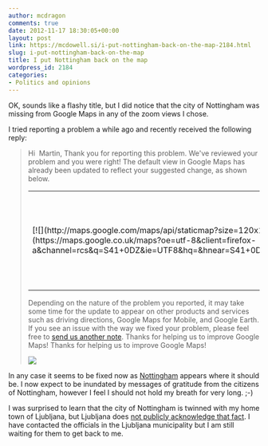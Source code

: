 ```yaml
---
author: mcdragon
comments: true
date: 2012-11-17 18:30:05+00:00
layout: post
link: https://mcdowell.si/i-put-nottingham-back-on-the-map-2184.html
slug: i-put-nottingham-back-on-the-map
title: I put Nottingham back on the map
wordpress_id: 2184
categories:
- Politics and opinions
---
```


OK, sounds like a flashy title, but I did notice that the city of Nottingham was missing from Google Maps in any of the zoom views I chose.

I tried reporting a problem a while ago and recently received the following reply:


<blockquote>Hi  Martin,
Thank you for reporting this problem. We've reviewed your problem and you were right! The default view in Google Maps has already been updated to reflect your suggested change, as shown below.

> 
> 
<table >
<tbody >
<tr >

> <td >[![](http://maps.google.com/maps/api/staticmap?size=120x120&center=52.951948,-1.159058&zoom=6&sensor=false&markers=color:red%7C52.951948,-1.159058)](https://maps.google.co.uk/maps?oe=utf-8&client=firefox-a&channel=rcs&q=S41+0DZ&ie=UTF8&hq=&hnear=S41+0DZ,+United+Kingdom&gl=uk&ll=53.219191,-1.060181&spn=2.605114,4.938354&t=m&z=8&vpsrc=6&iwloc=suck)
> </td>

> <td >

> 
> The city of Nottingham does not appear to be named in any of the zoom views.
> 
> </td>
</tr>
</tbody>
</table>

> 
> 
Depending on the nature of the problem you reported, it may take some time for the update to appear on other products and services such as driving directions, Google Maps for Mobile, and Google Earth. If you see an issue with the way we fixed your problem, please feel free to [ send us another note](http://maps.google.com?oe=utf-8&client=firefox-a&channel=rcs&q=S41+0DZ&ie=UTF8&hq&hnear=S41+0DZ,+United+Kingdom&gl=uk&ll=53.219191,-1.060181&spn=2.605114,4.938354&t=m&z=8&vpsrc=6&iwloc=suck&skstate=action:update$fid:-3120089064596293999$location:52.95195%2C-1.15906$issue_class:rmi.other$description:The%20city%20of%20Nottingham%20does%20not%20appear%20to%20be%20named%20in%20any%20of%20the%20zoom%20views.). Thanks for helping us to improve Google Maps! Thanks for helping us to improve Google Maps!

![](http://maps.google.com/intl/en_us/images/logos/maps_logo.png)</blockquote>


In any case it seems to be fixed now as [Nottingham](https://maps.google.co.uk/maps?q=nottingham&hl=en&sll=52.925463,-1.211243&sspn=0.846097,1.63147&hnear=Nottingham,+United+Kingdom&t=m&z=11) appears where it should be. I now expect to be inundated by messages of gratitude from the citizens of Nottingham, however I feel I should not hold my breath for very long. ;-)

I was surprised to learn that the city of Nottingham is twinned with my home town of Ljubljana, but Ljubljana does [not publicly acknowledge that fact](http://www.ljubljana.si/en/about-ljubljana/twin_cities_association_-memberships/). I have contacted the officials in the Ljubljana municipality but I am still waiting for them to get back to me.
